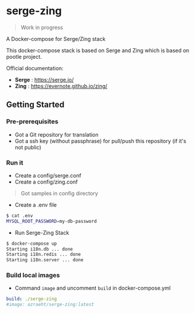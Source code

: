 # serge-zing

> Work in progress

A Docker-compose for Serge/Zing stack

This docker-compose stack is based on Serge and Zing which is based on pootle project.

Official documentation:

* **Serge** : https://serge.io/
* **Zing** : https://evernote.github.io/zing/

## Getting Started

### Pre-prerequisites

* Got a Git repository for translation
* Got a ssh key (without passphrase) for pull/push this repository (if it's not public)

### Run it

* Create a config/serge.conf
* Create a config/zing.conf
> Got samples in config directory

* Create a .env file

```bash
$ cat .env
MYSQL_ROOT_PASSWORD=my-db-password
```

* Run Serge-Zing Stack

```bash
$ docker-compose up
Starting i18n.db ... done
Starting i18n.redis ... done
Starting i18n.server ... done
```

### Build local images

* Command `image` and uncomment `build` in docker-compose.yml

```yaml
build: ./serge-zing
#image: azraeht/serge-zing:latest
```
